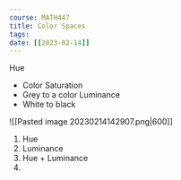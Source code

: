 ```yaml
---
course: MATH447
title: Color Spaces
tags:
date: [[2023-02-14]]
---
```


Hue
- Color
Saturation
- Grey to a color
Luminance
- White to black

![[Pasted image 20230214142907.png|600]]

1) Hue
2) Luminance
3) Hue + Luminance
4) 
